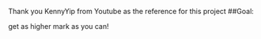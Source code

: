 Thank you KennyYip from Youtube as the reference for this project
##Goal:

get as higher mark as you can!
